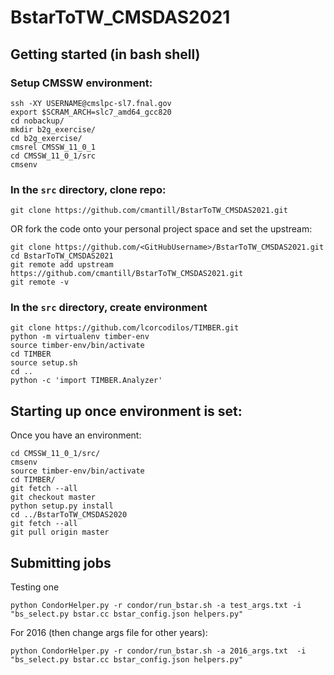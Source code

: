 # BstarToTW_CMSDAS2021

## Getting started (in bash shell)

### Setup CMSSW environment:
```
ssh -XY USERNAME@cmslpc-sl7.fnal.gov
export $SCRAM_ARCH=slc7_amd64_gcc820 
cd nobackup/
mkdir b2g_exercise/
cd b2g_exercise/
cmsrel CMSSW_11_0_1
cd CMSSW_11_0_1/src
cmsenv
```

### In the `src` directory, clone repo:
```
git clone https://github.com/cmantill/BstarToTW_CMSDAS2021.git
```
OR fork the code onto your personal project space and set the upstream:
```
git clone https://github.com/<GitHubUsername>/BstarToTW_CMSDAS2021.git
cd BstarToTW_CMSDAS2021
git remote add upstream https://github.com/cmantill/BstarToTW_CMSDAS2021.git
git remote -v
```

### In the `src` directory, create environment
```
git clone https://github.com/lcorcodilos/TIMBER.git
python -m virtualenv timber-env
source timber-env/bin/activate
cd TIMBER
source setup.sh
cd ..
python -c 'import TIMBER.Analyzer'
```

## Starting up once environment is set:

Once you have an environment:
```
cd CMSSW_11_0_1/src/
cmsenv
source timber-env/bin/activate
cd TIMBER/
git fetch --all
git checkout master
python setup.py install
cd ../BstarToTW_CMSDAS2020
git fetch --all
git pull origin master
```

## Submitting jobs

Testing one
```
python CondorHelper.py -r condor/run_bstar.sh -a test_args.txt -i "bs_select.py bstar.cc bstar_config.json helpers.py"
```

For 2016 (then change args file for other years):
```
python CondorHelper.py -r condor/run_bstar.sh -a 2016_args.txt  -i "bs_select.py bstar.cc bstar_config.json helpers.py"
```